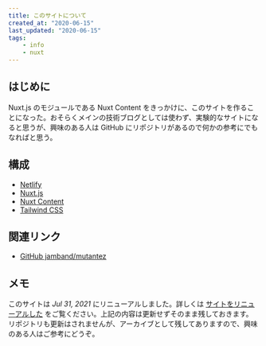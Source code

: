 ```yaml
---
title: このサイトについて
created_at: "2020-06-15"
last_updated: "2020-06-15"
tags:
    - info
    - nuxt
---
```



## はじめに

Nuxt.js のモジュールである Nuxt Content をきっかけに、このサイトを作ることになった。おそらくメインの技術ブログとしては使わず、実験的なサイトになると思うが、興味のある人は GitHub にリポジトリがあるので何かの参考にでもなればと思う。

## 構成

- [Netlify](https://www.netlify.com/)
- [Nuxt.js](https://nuxtjs.org/)
- [Nuxt Content](https://content.nuxtjs.org/)
- [Tailwind CSS](https://tailwindcss.com/)

## 関連リンク

- [GitHub jamband/mutantez](https://github.com/jamband/mutantez)

## メモ

このサイトは *Jul 31, 2021* にリニューアルしました。詳しくは [サイトをリニューアルした](https://jamband.github.io/blog/2021/07/about-renewal-this-site/) をご覧ください。上記の内容は更新せずそのまま残しておきます。リポジトリも更新はされませんが、アーカイブとして残してありますので、興味のある人はご参考にどうぞ。
